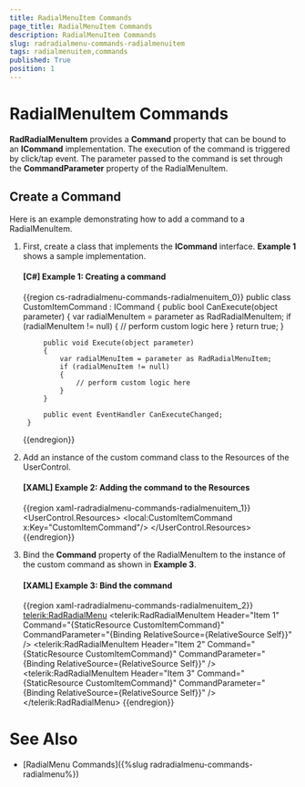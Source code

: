 ```yaml
---
title: RadialMenuItem Commands
page_title: RadialMenuItem Commands
description: RadialMenuItem Commands
slug: radradialmenu-commands-radialmenuitem
tags: radialmenuitem,commands
published: True
position: 1
---
```


# RadialMenuItem Commands

__RadRadialMenuItem__ provides a __Command__ property that can be bound to an __ICommand__ implementation. The execution of the command is triggered by click/tap event. The parameter passed to the command is set through the __CommandParameter__ property of the RadialMenuItem.        

## Create a Command

Here is an example demonstrating how to add a command to a RadialMenuItem.

1. First, create a class that implements the __ICommand__ interface. __Example 1__ shows a sample implementation.          

	#### __[C#] Example 1: Creating a command__

	{{region cs-radradialmenu-commands-radialmenuitem_0}}
		public class CustomItemCommand : ICommand
		{
		    public bool CanExecute(object parameter)
		    {
		        var radialMenuItem = parameter as RadRadialMenuItem;
		        if (radialMenuItem != null)
		        {
		            // perform custom logic here
		        }
		        return true;
		    }
		
		    public void Execute(object parameter)
		    {
		        var radialMenuItem = parameter as RadRadialMenuItem;
		        if (radialMenuItem != null)
		        {
		            // perform custom logic here                
		        }
		    }
		
		    public event EventHandler CanExecuteChanged;
		}
	{{endregion}}

1. Add an instance of the custom command class to the Resources of the UserControl.

	#### __[XAML] Example 2: Adding the command to the Resources__

	{{region xaml-radradialmenu-commands-radialmenuitem_1}}
		<UserControl.Resources>
		    <local:CustomItemCommand x:Key="CustomItemCommand"/>
		</UserControl.Resources>
	{{endregion}}

1. Bind the __Command__ property of the RadialMenuItem to the instance of the custom command as shown in __Example 3__.          

	#### __[XAML] Example 3: Bind the command__

	{{region xaml-radradialmenu-commands-radialmenuitem_2}}
		<telerik:RadRadialMenu>
		    <telerik:RadRadialMenuItem Header="Item 1" Command="{StaticResource CustomItemCommand}" 
		    CommandParameter="{Binding RelativeSource={RelativeSource Self}}" />
		    <telerik:RadRadialMenuItem Header="Item 2" Command="{StaticResource CustomItemCommand}" 
		    CommandParameter="{Binding RelativeSource={RelativeSource Self}}" />
		    <telerik:RadRadialMenuItem Header="Item 3" Command="{StaticResource CustomItemCommand}" 
		    CommandParameter="{Binding RelativeSource={RelativeSource Self}}" />
		</telerik:RadRadialMenu>
	{{endregion}}

# See Also

 * [RadialMenu Commands]({%slug radradialmenu-commands-radialmenu%})
